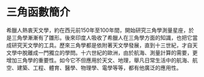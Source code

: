 # **三角函數簡介**

希臘人熱衷天文學，約在西元前150年至100年間，開始研究三角學測量星座，於是三角學漸漸有了雛形。後來印度人吸收了希臘人在三角學方面的知識，也把它當成研究天文學的工具。歷來三角學都是依附著天文學發展，直到十三世紀，才自天文學中脫離成一門獨立的學問。十六世紀的歐洲，由於航海、測量計算的需要，更增加三角學的重要性。如今它不但應用於天文、地理，舉凡日常生活中的航海、航空、建築、工程、體育、醫學、物理學、電學等等，都有他廣泛的應用性。

